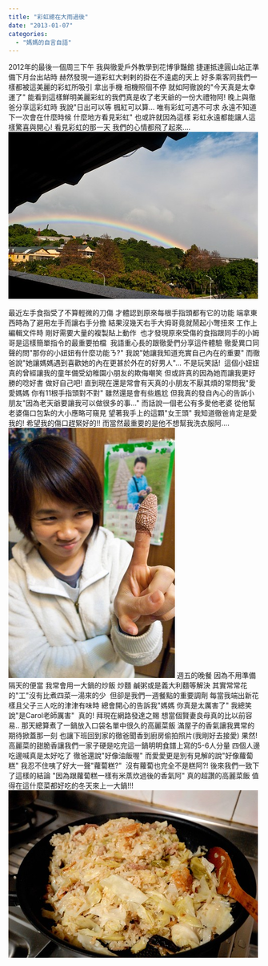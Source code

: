 ```yaml
---
title: "彩虹總在大雨過後"
date: "2013-01-07"
categories: 
  - "媽媽的自言自語"
---
```


2012年的最後一個周三下午 我與徹愛戶外教學到花博爭豔館 捷運抵達圓山站正準備下月台出站時 赫然發現一道彩虹大剌剌的掛在不遠處的天上 好多乘客同我們一樣都被這美麗的彩虹所吸引 拿出手機 相機照個不停 就如阿徹說的"今天真是太幸運了" 能看到這樣鮮明美麗彩虹的我們真是收了老天爺的一份大禮物阿! 晚上與徹爸分享這彩虹時 我說"日出可以等 楓紅可以算... 唯有彩虹可遇不可求 永遠不知道下一次會在什麼時候 什麼地方看見彩虹" 也或許就因為這樣 彩虹永遠都能讓人這樣驚喜與開心! 看見彩虹的那一天 我們的心情都飛了起來.... ![](images/8356299983_a37a9fc35a.jpg) 

最近左手食指受了不算輕微的刀傷 才體認到原來每根手指頭都有它的功能 端拿東西時為了避用左手而讓右手分擔 結果沒幾天右手大拇哥竟就鬧起小彆扭來 工作上編輯文件時 剛好需要大量的複製貼上動作  也才發現原來受傷的食指跟同手的小姆哥是這樣簡單指令的最重要拍檔  我語重心長的跟徹愛們分享這件體驗 徹愛異口同聲的問"那你的小妞妞有什麼功能ㄋ?" 我說"她讓我知道充實自己內在的重要" 而徹爸說"她讓媽媽遇到喜歡她的內在更甚於外在的好男人"... 不是玩笑話!  這個小妞妞真的曾經讓我的童年備受幼稚園小朋友的欺侮嘲笑 但或許真的因為她而讓我更好勝的唸好書 做好自己吧! 直到現在還是常會有天真的小朋友不厭其煩的常問我"愛愛媽媽 你有11根手指頭對不對" 雖然還是會有些尷尬 但我真的發自內心的告訴小朋友"因為老天爺要讓我可以做很多的事..." 而話說一個老公有多愛他老婆 從他幫老婆傷口包紮的大小應略可窺見 望著我手上的這顆"女王頭" 我知道徹爸肯定是愛我的! 希望我的傷口趕緊好的!! 而當然最重要的是他不想幫我洗衣服阿.... ![](images/8357342470_01155b242d.jpg) 週五的晚餐 因為不用準備隔天的便當 我常會用一大鍋的炒飯 炒麵 鹹粥或是義大利麵等解決 其實常常花的"工"沒有比煮四菜一湯來的少  但卻是我們一週餐點的重要調劑 每當我端出新花樣且父子三人吃的津津有味時 總會開心的告訴我"媽媽 你真是太厲害了" 我總笑說"是Carol老師厲害"  真的! 拜現在網路發達之賜 想當個賢妻良母真的比以前容易.. 那天總算煮了一鍋放入口袋名單中很久的高麗菜飯 滿屋子的香氣讓我異常的期待掀蓋那一刻 也讓下班回到家的徹爸聞香到廚房偷拍照片(我剛好去接愛) 果然! 高麗菜的甜脆香讓我們一家子硬是吃完這一鍋明明食譜上寫的5-6人分量 四個人邊吃邊喊真是太好吃了 徹爸還說"好像油飯喔" 而愛愛更是別有見解的說"好像蘿蔔糕" 我忍不住咦了好大一聲"蘿蔔糕?"  沒有蘿蔔也完全不是糕阿?! 後來我們一致下了這樣的結論 "因為跟蘿蔔糕一樣有米蒸炊過後的香氣阿" 真的超讚的高麗菜飯 值得在這什麼菜都好吃的冬天來上一大鍋!!! ![](images/8356295549_d83e2d7b0a.jpg)
